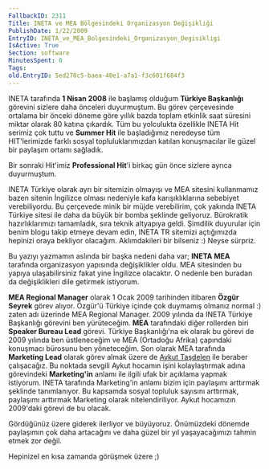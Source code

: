 ```yaml
---
FallbackID: 2311
Title: INETA ve MEA Bölgesindeki Organizasyon Değişikliği
PublishDate: 1/22/2009
EntryID: INETA_ve_MEA_Bolgesindeki_Organizasyon_Degisikligi
IsActive: True
Section: software
MinutesSpent: 0
Tags: 
old.EntryID: 5ed270c5-baea-40e1-a7a1-f3c601f684f3
---
```

INETA tarafında **1 Nisan 2008** ile başlamış olduğum **Türkiye
Başkanlığı** görevini sizlere daha önceleri duyurmuştum. Bu görev
çerçevesinde ortalama bir önceki döneme göre yıllık bazda toplam
etkinlik saat süresini miktar olarak 80 katına çıkardık. Tüm bu
yolculukta özellikle INETA Hit serimiz çok tuttu ve **Summer Hit** ile
başladığımız neredeyse tüm HIT'lerimizde farklı sosyal
topluluklarımızdan katılan konuşmacılar ile güzel bir paylaşım ortamı
sağladık.

Bir sonraki Hit'imiz **Professional Hit**'i birkaç gün önce sizlere
ayrıca duyurmuştum.

INETA Türkiye olarak ayrı bir sitemizin olmayışı ve MEA sitesini
kullanmamız bazen sitenin İngilizce olması nedeniyle kafa
karışıklıklarına sebebiyet verebiliyordu. Bu çerçevede minik bir müjde
verebilirim, çok yakında INETA Türkiye sitesi ile daha da büyük bir
bomba şeklinde geliyoruz. Bürokratik hazırlıklarımızı tamamladık, sıra
teknik altyapıya geldi. Şimdilik duyurular için benim blogu takip etmeye
devam edin, INETA TR sitemizi açtığımızda hepinizi oraya bekliyor
olacağım. Aklımdakileri bir bilseniz :) Neyse sürpriz.

Bu yazıyı yazmamın aslında bir başka nedeni daha var; **INETA MEA**
tarafında organizasyon yapısında değişiklikler oldu. MEA sitesinden bu
yapıya ulaşabilirsiniz fakat yine İngilizce olacaktır. O nedenle ben
buradan da değişiklikleri dile getirmek istiyorum.

**MEA Regional Manager** olarak 1 Ocak 2009 tarihinden itibaren **Özgür
Seyrek** görev alıyor. Özgür'ü Türkiye içinde çok duymamış olmanız
normal :) zaten adı üzerinde MEA Regional Manager. 2009 yılında da INETA
Türkiye Başkanlığı görevini ben yürüteceğim. **MEA** tarafındaki diğer
rollerden biri **Speaker Bureau Lead** görevi. Türkiye Başkanlığı'na ek
olarak bu görevi de 2009 yılında ben üstleneceğim ve MEA (Ortadoğu
Afrika) çapındaki konuşmacı bürosunu ben yöneteceğim. Son olarak MEA
tarafında **Marketing Lead** olarak görev almak üzere de [Aykut
Taşdelen](http://www.aykuttasdelen.net/) ile beraber çalışacağız. Bu
noktada sevgili Aykut hocamın işini kolaylaştırmak adına görevindeki
**Marketing'in** anlamı ile ilgili ufak bir açıklama yapmak istiyorum.
INETA tarafında Marketing'in anlamı bizim için paylaşımı arttırmak
şeklinde tanımlanıyor. Bu kapsamda sosyal topluluk sayısını arttırmak,
paylaşımı arttırmak Marketing olarak nitelendiriliyor. Aykut hocamızın
2009'daki görevi de bu olacak.

Gördüğünüz üzere giderek ilerliyor ve büyüyoruz. Önümüzdeki dönemde
paylaşımın çok daha artacağını ve daha güzel bir yıl yaşayacağımızı
tahmin etmek zor değil.

Hepinizel en kısa zamanda görüşmek üzere ;)



